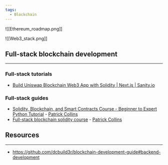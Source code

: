 ```yaml
---
tags:
  - Blockchain
---
```



![[Ethereum_roadmap.png]]

![[Web3_stack.png]]

## Full-stack blockchain development
---
### Full-stack tutorials
- [Build Uniswap Blockchain Web3 App with Solidity | Next.js | Sanity.io](https://www.youtube.com/watch?v=xXxjRzdYIss)

### Full-stack guides
- [Solidity, Blockchain, and Smart Contracts Course - Beginner to Expert Python Tutorial](https://www.youtube.com/watch?v=M576WGiDBdQ) - [Patrick Collins](https://twitter.com/PatrickAlphaC)
- [Full-stack blockchain solidity course](https://github.com/smartcontractkit/full-blockchain-solidity-course-py) - [Patrick Collins](https://twitter.com/PatrickAlphaC)


## Resources
---
- https://github.com/dcbuild3r/blockchain-development-guide#backend-development

